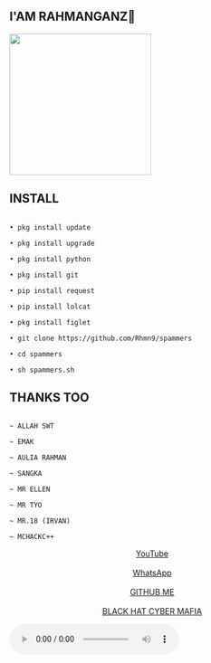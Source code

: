 ## I'AM RAHMANGANZ👋

<img src="https://k.top4top.io/p_2036er7a20.jpg" width=250 height=250>

## INSTALL

```

• pkg install update

• pkg install upgrade

• pkg install python

• pkg install git

• pip install request

• pip install lolcat

• pkg install figlet

• git clone https://github.com/Rhmn9/spammers

• cd spammers

• sh spammers.sh

```

## THANKS TOO

```

~ ALLAH SWT

~ EMAK

~ AULIA RAHMAN

~ SANGKA

~ MR ELLEN

~ MR TYO

~ MR.18 (IRVAN)

~ MCHACKC++

```

<center>

  <a href="https://bit.ly/AuliaRahmanOfficialYT">YouTube</a>
<br></br>
  <a href="https://wa.me/6285821676621">WhatsApp</a>
<br></br>
  <a href="https://github.com/Rhmn9">GITHUB ME</a>
<br></br>
  <a href="https://github.com/BLACKHATCYBERMAFIA">BLACK HAT CYBER MAFIA</a>

</center>

<audio src="https://h.top4top.io/m_2036nc3hd0.mp3" controls="controls" autoplay="autoplay" type="audio/mpeg"></audio>
